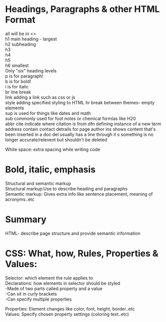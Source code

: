 # Headings, Paragraphs & other HTML Format<br>
all will be in <> <br>
h1 main heading - largest <br>
h2 subheading <br>
h3 <br>
h4 <br>
h5 <br>
h6 smallest <br>
Only "six" heading levels <br>
p is for paragraph! <br>
b is for bold! <br>
i is for italic <br>
br line break <br>
link adding a link such as css or js <br>
style adding specified styling to HTML
hr break between themes- empty elements <br>
sup is used for things like dates and math <br>
sub commonly used for foot notes or chemical formlas like H20 <br>
abbr 
cite indicate where citation is from
dfn defining instance of a new term
address contain contact detrails for page author
ins shows content that's been inserted in a doc
del usually has a line through it
s something is no longer accurate/relevent but shouldn't be deleted

White space: extra spacing while writing code<br>

# Bold, italic, emphasis <br>
  
Structural and semantic markup <br>
Structural markup:Use to describe heading and paragraphs <br>
Semantic markup: Gives extra info like sentence placement, meaning of acronyms..etc <br>

# Summary <br>
HTML- describe page structure and provide semantic information
  


# CSS: What, how, Rules, Properties & Values: <br>
Selector: which element the rule applies to <br>
Declarations: how elements in selector should be styled <br>
-Made of two parts called property and a value <br>
-Can sit in curly brackets <br>
-Can specify multiple properties <br>

Properties: Element changes like color, font, height, border..etc <br>
Values: Specify chosen property settings (coloring text..etc) <br>

